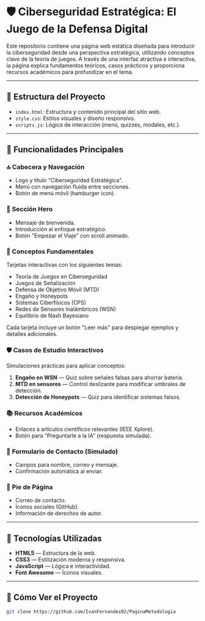 # 🛡️ Ciberseguridad Estratégica: El Juego de la Defensa Digital

Este repositorio contiene una página web estática diseñada para introducir la ciberseguridad desde una perspectiva estratégica, utilizando conceptos clave de la teoría de juegos. A través de una interfaz atractiva e interactiva, la página explica fundamentos teóricos, casos prácticos y proporciona recursos académicos para profundizar en el tema.

---

## 📁 Estructura del Proyecto

- `index.html`: Estructura y contenido principal del sitio web.
- `style.css`: Estilos visuales y diseño responsivo.
- `scripts.js`: Lógica de interacción (menú, quizzes, modales, etc.).

---

## 🧩 Funcionalidades Principales

### 🔝 Cabecera y Navegación
- Logo y título "Ciberseguridad Estratégica".
- Menú con navegación fluida entre secciones.
- Botón de menú móvil (hamburger icon).

### 🎯 Sección Hero
- Mensaje de bienvenida.
- Introducción al enfoque estratégico.
- Botón "Empezar el Viaje" con scroll animado.

### 🧠 Conceptos Fundamentales
Tarjetas interactivas con los siguientes temas:
- Teoría de Juegos en Ciberseguridad
- Juegos de Señalización
- Defensa de Objetivo Móvil (MTD)
- Engaño y Honeypots
- Sistemas Ciberfísicos (CPS)
- Redes de Sensores Inalámbricos (WSN)
- Equilibrio de Nash Bayesiano

Cada tarjeta incluye un botón "Leer más" para desplegar ejemplos y detalles adicionales.

### 🛡️ Casos de Estudio Interactivos
Simulaciones prácticas para aplicar conceptos:
1. **Engaño en WSN** — Quiz sobre señales falsas para ahorrar batería.
2. **MTD en sensores** — Control deslizante para modificar umbrales de detección.
3. **Detección de Honeypots** — Quiz para identificar sistemas falsos.

### 📚 Recursos Académicos
- Enlaces a artículos científicos relevantes (IEEE Xplore).
- Botón para "Preguntarle a la IA" (respuesta simulada).

### 📩 Formulario de Contacto (Simulado)
- Campos para nombre, correo y mensaje.
- Confirmación automática al enviar.

### 🔻 Pie de Página
- Correo de contacto.
- Íconos sociales (GitHub).
- Información de derechos de autor.

---

## 🧪 Tecnologías Utilizadas

- **HTML5** — Estructura de la web.
- **CSS3** — Estilización moderna y responsiva.
- **JavaScript** — Lógica e interactividad.
- **Font Awesome** — Íconos visuales.

---

## 🚀 Cómo Ver el Proyecto

```bash
git clone https://github.com/IvanFernandez02/PaginaMetodologia
